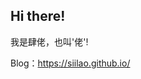 <h2>Hi there!</h2>
<p>我是肆佬，也叫&#39;佬&#39;!</p>
<p>Blog：<a href='https://siilao.github.io/' target='_blank' class='url'>https://siilao.github.io/</a></p>
